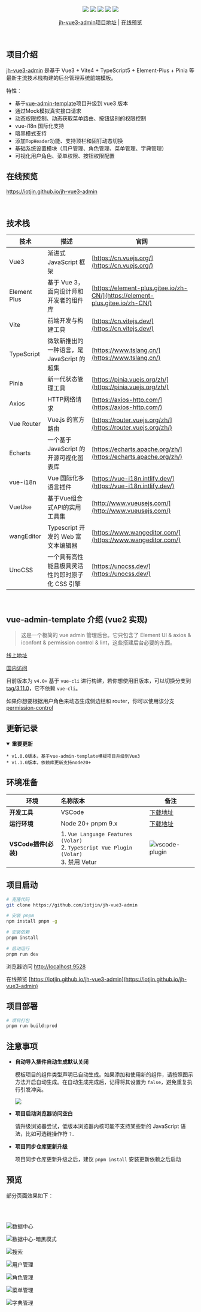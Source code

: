 <p align="center">
    <img src="https://img.shields.io/badge/Vue-3.3.4-brightgreen.svg"/>
    <img src="https://img.shields.io/badge/Vite-4.4.8-green.svg"/>
    <img src="https://img.shields.io/badge/Element Plus-2.3.9-blue.svg"/>
    <img src="https://img.shields.io/badge/license-MIT-green.svg"/>
    <a href="https://github.com/iotjin/jh-vue3-admin" target="_blank">
        <img src="https://img.shields.io/badge/Author-iotjin-orange.svg"/>
    </a>
</p>
<p align="center">
 <a target="_blank" href="https://github.com/iotjin/jh-vue3-admin">jh-vue3-admin项目地址</a> |  <a target="_blank" href="https://iotjin.github.io/jh-vue3-admin">在线预览</a> 
</p>

<br>

## 项目介绍

[jh-vue3-admin](https://github.com/iotjin/jh-vue3-admin) 是基于 Vue3 + Vite4 + TypeScript5 + Element-Plus + Pinia 等最新主流技术栈构建的后台管理系统前端模板。

特性：

- 基于[vue-admin-template](https://github.com/PanJiaChen/vue-admin-template)项目升级到 vue3 版本
- 通过Mock模拟真实接口请求
- 动态权限控制、动态获取菜单路由、按钮级别的权限控制
- vue-i18n 国际化支持
- 暗黑模式支持
- 添加`TopHeader`功能、支持顶栏和固钉动态切换
- 基础系统设置模块（用户管理、角色管理、菜单管理、字典管理）
- 可视化用户角色、菜单权限、按钮权限配置

## 在线预览

  https://iotjin.github.io/jh-vue3-admin

<br>

## 技术栈

| 技术    | 描述                                       | 官网                                     |
| ------- | ----------------------------------------- | ---------------------------------------- |
| Vue3    | 渐进式 JavaScript 框架                     | [https://cn.vuejs.org/](https://cn.vuejs.org/) |
| Element Plus | 基于 Vue 3，面向设计师和开发者的组件库    | [https://element-plus.gitee.io/zh-CN/](https://element-plus.gitee.io/zh-CN/) |
| Vite    | 前端开发与构建工具                           | [https://cn.vitejs.dev/](https://cn.vitejs.dev/) |
| TypeScript | 微软新推出的一种语言，是 JavaScript 的超集  | [https://www.tslang.cn/](https://www.tslang.cn/) |
| Pinia   | 新一代状态管理工具                           | [https://pinia.vuejs.org/zh/](https://pinia.vuejs.org/zh/) |
| Axios   | HTTP网络请求                               | [https://axios-http.com/](https://axios-http.com/) |
| Vue Router | Vue.js 的官方路由                        | [https://router.vuejs.org/zh/](https://router.vuejs.org/zh/) |
| Echarts | 一个基于 JavaScript 的开源可视化图表库         | [https://echarts.apache.org/zh/](https://echarts.apache.org/zh/) |
| vue-i18n | Vue 国际化多语言插件                        | [https://vue-i18n.intlify.dev/](https://vue-i18n.intlify.dev/) |
| VueUse  | 基于Vue组合式API的实用工具集                  | [http://www.vueusejs.com/](http://www.vueusejs.com/) |
| wangEditor | Typescript 开发的 Web 富文本编辑器        | [https://www.wangeditor.com/](https://www.wangeditor.com/) |
| UnoCSS  | 一个具有高性能且极具灵活性的即时原子化 CSS 引擎        | [https://unocss.dev/](https://unocss.dev/) |

<br>

## vue-admin-template 介绍 (vue2 实现)

> 这是一个极简的 vue admin 管理后台。它只包含了 Element UI & axios & iconfont & permission control & lint，这些搭建后台必要的东西。

[线上地址](http://panjiachen.github.io/vue-admin-template)

[国内访问](https://panjiachen.gitee.io/vue-admin-template)

目前版本为 `v4.0+` 基于 `vue-cli` 进行构建，若你想使用旧版本，可以切换分支到[tag/3.11.0](https://github.com/PanJiaChen/vue-admin-template/tree/tag/3.11.0)，它不依赖 `vue-cli`。

如果你想要根据用户角色来动态生成侧边栏和 router，你可以使用该分支[permission-control](https://github.com/PanJiaChen/vue-admin-template/tree/permission-control)

## <a id="更新记录"></a> 更新记录
<details open id="重要更新">
  <summary><strong>重要更新</strong></summary>
   
```
* v1.0.0版本，基于vue-admin-template模板项目升级到Vue3
* v1.1.0版本，依赖库更新支持node20+
```
</details>



## 环境准备

| 环境                 | 名称版本                                                     | 备注                                                         |
| -------------------- | :----------------------------------------------------------- | ------------------------------------------------------------ |
| **开发工具**         | VSCode                                                       | [下载地址](https://code.visualstudio.com/Download)           |
| **运行环境**         | Node 20+  pnpm 9.x                                           | [下载地址](http://nodejs.cn/download)                        |
| **VSCode插件(必装)** | 1. `Vue Language Features (Volar) ` <br/> 2. `TypeScript Vue Plugin (Volar) `  <br/>3. 禁用 Vetur | ![vscode-plugin](https://gitee.com/iotjh/Picture/raw/master/GitHub/Vue3/volar.png) |


## 项目启动

```bash
# 克隆代码
git clone https://github.com/iotjin/jh-vue3-admin

# 安装 pnpm
npm install pnpm -g

# 安装依赖
pnpm install

# 启动运行
pnpm run dev
```

浏览器访问 [http://localhost:9528](http://localhost:9528)

在线预览 [https://iotjin.github.io/jh-vue3-admin](https://iotjin.github.io/jh-vue3-admin)


## 项目部署

```bash
# 项目打包
pnpm run build:prod
```


## 注意事项

- **自动导入插件自动生成默认关闭**

  模板项目的组件类型声明已自动生成。如果添加和使用新的组件，请按照图示方法开启自动生成。在自动生成完成后，记得将其设置为 `false`，避免重复执行引发冲突。

  ![](https://gitee.com/iotjh/Picture/raw/master/GitHub/Vue3/dts.jpg)

- **项目启动浏览器访问空白**

  请升级浏览器尝试，低版本浏览器内核可能不支持某些新的 JavaScript 语法，比如可选链操作符 `?.`

- **项目同步仓库更新升级**

  项目同步仓库更新升级之后，建议 `pnpm install` 安装更新依赖之后启动


## 预览

部分页面效果如下：

<br>
<br>

![数据中心](https://gitee.com/iotjh/Picture/raw/4466812c4f6931d927b70da591ba5ddfc1b35679/GitHub/Vue3/dataCenter1.jpg)

![数据中心-暗黑模式](https://gitee.com/iotjh/Picture/raw/4466812c4f6931d927b70da591ba5ddfc1b35679/GitHub/Vue3/dataCenter2.jpg)

![搜索](https://gitee.com/iotjh/Picture/raw/4466812c4f6931d927b70da591ba5ddfc1b35679/GitHub/Vue3/search.jpg)

![用户管理](https://gitee.com/iotjh/Picture/raw/4466812c4f6931d927b70da591ba5ddfc1b35679/GitHub/Vue3/user.jpg)

![角色管理](https://gitee.com/iotjh/Picture/raw/4466812c4f6931d927b70da591ba5ddfc1b35679/GitHub/Vue3/role.jpg)

![菜单管理](https://gitee.com/iotjh/Picture/raw/4466812c4f6931d927b70da591ba5ddfc1b35679/GitHub/Vue3/menu.jpg)

![字典管理](https://gitee.com/iotjh/Picture/raw/4466812c4f6931d927b70da591ba5ddfc1b35679/GitHub/Vue3/dict.jpg)